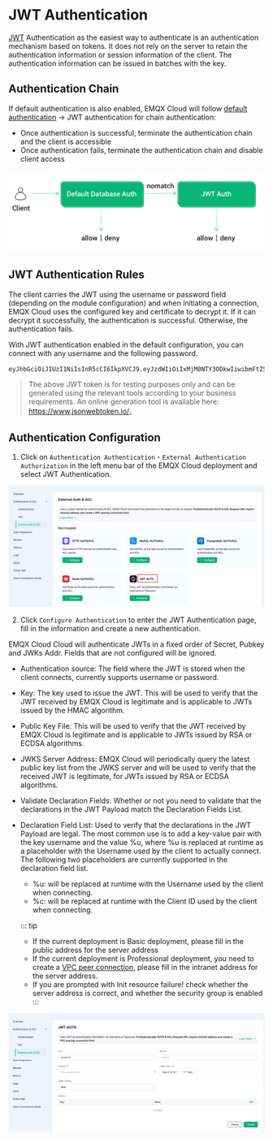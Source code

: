 # JWT Authentication

[JWT](https://jwt.io/) Authentication as the easiest way to authenticate is an authentication mechanism based on tokens. It does not rely on the server to retain the authentication information or session information of the client. The authentication information can be issued in batches with the key.

## Authentication Chain

If default authentication is also enabled, EMQX Cloud will follow [default authentication](https://docs.emqx.com/en/cloud/latest/deployments/auth.html) -> JWT authentication for chain authentication:

- Once authentication is successful, terminate the authentication chain and the client is accessible
- Once authentication fails, terminate the authentication chain and disable client access

![auth_chain](./_assets/../_assets/jwt_auth_chain.png)

## JWT Authentication Rules

The client carries the JWT using the username or password field (depending on the module configuration) and when initiating a connection, EMQX Cloud uses the configured key and certificate to decrypt it. If it can decrypt it successfully, the authentication is successful. Otherwise, the authentication fails.

With JWT authentication enabled in the default configuration, you can connect with any username and the following password.

```bash
eyJhbGciOiJIUzI1NiIsInR5cCI6IkpXVCJ9.eyJzdWIiOiIxMjM0NTY3ODkwIiwibmFtZSI6IkVNUVggQ2xvdWQiLCJpYXQiOjE1MTYyMzkwMjJ9.JHtutBSV4FfPfYYZyj6yn4K76clOQ-zkS6-_7VjnfK8
```

> The above JWT token is for testing purposes only and can be generated using the relevant tools according to your business requirements. An online generation tool is available here: <https://www.jsonwebtoken.io/>。

## Authentication Configuration

1. Click on `Authentication Authentication` - `External Authentication Authorization` in the left menu bar of the EMQX Cloud deployment and select JWT Authentication.

![jwt_auth](./_assets/../_assets/jwt_auth_en.png)

2. Click `Configure Authentication` to enter the JWT Authentication page, fill in the information and create a new authentication.

EMQX Cloud Cloud will authenticate JWTs in a fixed order of Secret, Pubkey and JWKs Addr. Fields that are not configured will be ignored.

- Authentication source: The field where the JWT is stored when the client connects, currently supports username or password.
- Key: The key used to issue the JWT. This will be used to verify that the JWT received by EMQX Cloud is legitimate and is applicable to JWTs issued by the HMAC algorithm.
- Public Key File: This will be used to verify that the JWT received by EMQX Cloud is legitimate and is applicable to JWTs issued by RSA or ECDSA algorithms.
- JWKS Server Address: EMQX Cloud will periodically query the latest public key list from the JWKS server and will be used to verify that the received JWT is legitimate, for JWTs issued by RSA or ECDSA algorithms.
- Validate Declaration Fields: Whether or not you need to validate that the declarations in the JWT Payload match the Declaration Fields List.
- Declaration Field List: Used to verify that the declarations in the JWT Payload are legal. The most common use is to add a key-value pair with the key username and the value %u, where %u is replaced at runtime as a placeholder with the Username used by the client to actually connect. The following two placeholders are currently supported in the declaration field list.
  - %u: will be replaced at runtime with the Username used by the client when connecting.
  - %c: will be replaced at runtime with the Client ID used by the client when connecting.

  ::: tip
  - If the current deployment is Basic deployment, please fill in the public address for the server address
  - If the current deployment is Professional deployment, you need to create a [VPC peer connection](https://docs.emqx.com/en/cloud/latest/deployments/vpc_peering.html), please fill in the intranet address for the server address.
  - If you are prompted with Init resource failure! check whether the server address is correct, and whether the security group is enabled
  :::

![jwt_auth](./_assets/../_assets/jwt_auth_info_en.jpeg)
